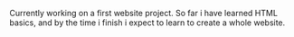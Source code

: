 Currently working on a first website project. So far i have learned HTML basics, and by the time i finish i expect to learn to create a whole website.